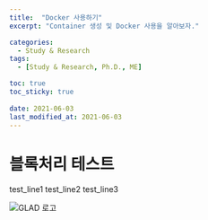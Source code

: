 ```yaml
---
title:  "Docker 사용하기"
excerpt: "Container 생성 및 Docker 사용을 알아보자."

categories:
  - Study & Research
tags:
  - [Study & Research, Ph.D., ME]

toc: true
toc_sticky: true
 
date: 2021-06-03
last_modified_at: 2021-06-03
---
```



# 블록처리 테스트
test_line1
    test_line2
test_line3

![GLAD 로고]("/asset/images/Logo_GLAD.png")